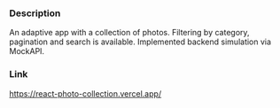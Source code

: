 ### Description

An adaptive app with a collection of photos. Filtering by category, pagination and search is available.
Implemented backend simulation via MockAPI.

### Link

https://react-photo-collection.vercel.app/
